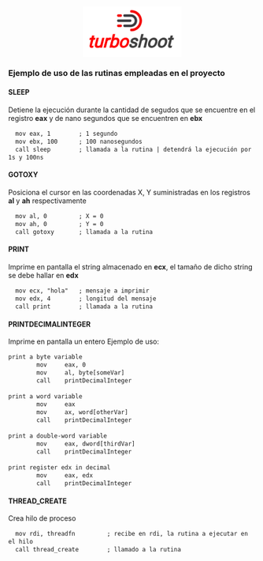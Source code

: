 <p align="center">
  <img src="./src/turboshoot.png" width="200" style="display:block; margin-left: auto; margin-right: auto;">
</p>

### Ejemplo de uso de las rutinas empleadas en el proyecto

#### SLEEP
Detiene la ejecución durante la cantidad de segudos que se encuentre en el registro **eax** y de nano segundos que se encuentren en **ebx**

```
  mov eax, 1        ; 1 segundo
  mov ebx, 100      ; 100 nanosegundos
  call sleep        ; llamada a la rutina | detendrá la ejecución por 1s y 100ns
 ```

 #### GOTOXY
 Posiciona el cursor en las coordenadas X, Y suministradas en los registros **al** y **ah** respectivamente

```
  mov al, 0         ; X = 0
  mov ah, 0         ; Y = 0
  call gotoxy       ; llamada a la rutina
```

#### PRINT
Imprime en pantalla el string almacenado en **ecx**, el tamaño de dicho string se debe hallar en **edx**

```
  mov ecx, "hola"   ; mensaje a imprimir
  mov edx, 4        ; longitud del mensaje
  call print        ; llamada a la rutina
```

#### PRINTDECIMALINTEGER
Imprime en pantalla un entero
Ejemplo de uso:

```
print a byte variable
        mov     eax, 0
        mov     al, byte[someVar]
        call    printDecimalInteger

print a word variable
        mov     eax
        mov     ax, word[otherVar]
        call    printDecimalInteger

print a double-word variable
        mov     eax, dword[thirdVar]
        call    printDecimalInteger

print register edx in decimal
        mov     eax, edx
        call    printDecimalInteger
```

#### THREAD_CREATE
Crea hilo de proceso

```
  mov rdi, threadfn         ; recibe en rdi, la rutina a ejecutar en el hilo
  call thread_create        ; llamado a la rutina
```
